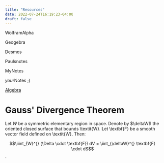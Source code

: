 ```yaml
---
title: "Resources"
date: 2022-07-24T16:19:23-04:00
draft: false
---
```


WolframAlpha

Geogebra

Desmos 

Paulsnotes

MyNotes

*your*Notes ;)

[Algebra](/algebra)

# Gauss' Divergence Theorem
Let $\textit{W}$ be a symmetric elementary region in space. Denote by $\deltaW$ the oriented closed surface that bounds \textit{W}. Let \textbf{F} be a smooth vector field defined on \textit{W}. Then:

$$\iiint_{W}^{} (\Delta \cdot \textbf{F}) dV = \iint_{\deltaW}^{} \textbf{F} \cdot dS$$. 



```
